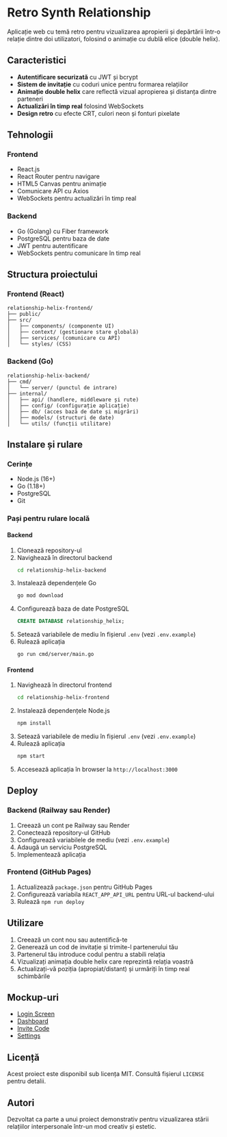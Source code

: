 # Retro Synth Relationship

Aplicație web cu temă retro pentru vizualizarea apropierii și depărtării într-o relație dintre doi utilizatori, folosind o animație cu dublă elice (double helix).

## Caracteristici

- **Autentificare securizată** cu JWT și bcrypt
- **Sistem de invitație** cu coduri unice pentru formarea relațiilor
- **Animație double helix** care reflectă vizual apropierea și distanța dintre parteneri
- **Actualizări în timp real** folosind WebSockets
- **Design retro** cu efecte CRT, culori neon și fonturi pixelate

## Tehnologii

### Frontend
- React.js
- React Router pentru navigare
- HTML5 Canvas pentru animație
- Comunicare API cu Axios
- WebSockets pentru actualizări în timp real

### Backend
- Go (Golang) cu Fiber framework
- PostgreSQL pentru baza de date
- JWT pentru autentificare
- WebSockets pentru comunicare în timp real

## Structura proiectului

### Frontend (React)
```
relationship-helix-frontend/
├── public/
├── src/
│   ├── components/ (componente UI)
│   ├── context/ (gestionare stare globală)
│   ├── services/ (comunicare cu API)
│   └── styles/ (CSS)
```

### Backend (Go)
```
relationship-helix-backend/
├── cmd/
│   └── server/ (punctul de intrare)
├── internal/
│   ├── api/ (handlere, middleware și rute)
│   ├── config/ (configurație aplicație)
│   ├── db/ (acces bază de date și migrări)
│   ├── models/ (structuri de date)
│   └── utils/ (funcții utilitare)
```

## Instalare și rulare

### Cerințe
- Node.js (16+)
- Go (1.18+)
- PostgreSQL
- Git

### Pași pentru rulare locală

#### Backend
1. Clonează repository-ul
2. Navighează în directorul backend
   ```bash
   cd relationship-helix-backend
   ```
3. Instalează dependențele Go
   ```bash
   go mod download
   ```
4. Configurează baza de date PostgreSQL
   ```sql
   CREATE DATABASE relationship_helix;
   ```
5. Setează variabilele de mediu în fișierul `.env` (vezi `.env.example`)
6. Rulează aplicația
   ```bash
   go run cmd/server/main.go
   ```

#### Frontend
1. Navighează în directorul frontend
   ```bash
   cd relationship-helix-frontend
   ```
2. Instalează dependențele Node.js
   ```bash
   npm install
   ```
3. Setează variabilele de mediu în fișierul `.env` (vezi `.env.example`)
4. Rulează aplicația
   ```bash
   npm start
   ```
5. Accesează aplicația în browser la `http://localhost:3000`

## Deploy

### Backend (Railway sau Render)
1. Creează un cont pe Railway sau Render
2. Conectează repository-ul GitHub
3. Configurează variabilele de mediu (vezi `.env.example`)
4. Adaugă un serviciu PostgreSQL
5. Implementează aplicația

### Frontend (GitHub Pages)
1. Actualizează `package.json` pentru GitHub Pages
2. Configurează variabila `REACT_APP_API_URL` pentru URL-ul backend-ului
3. Rulează `npm run deploy`

## Utilizare

1. Creează un cont nou sau autentifică-te
2. Generează un cod de invitație și trimite-l partenerului tău
3. Partenerul tău introduce codul pentru a stabili relația
4. Vizualizați animația double helix care reprezintă relația voastră
5. Actualizați-vă poziția (apropiat/distant) și urmăriți în timp real schimbările

## Mockup-uri

- [Login Screen](/mockups/login-mockup.svg)
- [Dashboard](/mockups/dashboard-mockup.svg)
- [Invite Code](/mockups/invite-code-mockup.svg)
- [Settings](/mockups/settings-mockup.svg)

## Licență

Acest proiect este disponibil sub licența MIT. Consultă fișierul `LICENSE` pentru detalii.

## Autori

Dezvoltat ca parte a unui proiect demonstrativ pentru vizualizarea stării relațiilor interpersonale într-un mod creativ și estetic.